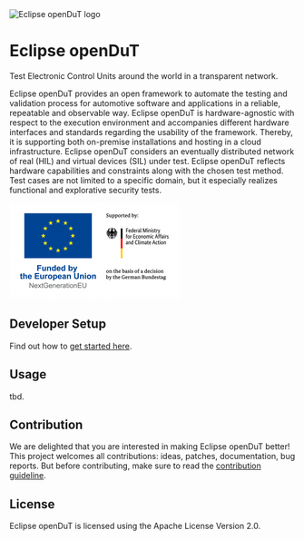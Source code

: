 <picture style="padding-bottom: 1em;">
  <source media="(prefers-color-scheme: dark)" srcset="resources/logos/logo_dark.png">
  <source media="(prefers-color-scheme: light)" srcset="resources/logos/logo_light.png">
  <img alt="Eclipse openDuT logo" src="resources/logos/logo_light.png">
</picture>

# Eclipse openDuT

Test Electronic Control Units around the world in a transparent network.

Eclipse openDuT provides an open framework to automate the testing and validation process for automotive software and applications in a reliable, repeatable and observable way. Eclipse openDuT is hardware-agnostic with respect to the execution environment and accompanies different hardware interfaces and standards regarding the usability of the framework. Thereby, it is supporting both on-premise installations and hosting in a cloud infrastructure. Eclipse openDuT considers an eventually distributed network of real (HIL) and virtual devices (SIL) under test. Eclipse openDuT reflects hardware capabilities and constraints along with the chosen test method. Test cases are not limited to a specific domain, but it especially realizes functional and explorative security tests.

<img alt="Funded by the European Union" src="resources/logos/funded_by_the_european_union.png">

## Developer Setup

Find out how to [get started here](doc/src/development/getting-started.md).

## Usage
tbd.

## Contribution
We are delighted that you are interested in making Eclipse openDuT better!
This project welcomes all contributions: ideas, patches, documentation, bug reports.
But before contributing, make sure to read the [contribution guideline](CONTRIBUTING.md).

## License
Eclipse openDuT is licensed using the Apache License Version 2.0.
